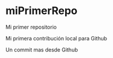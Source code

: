 # miPrimerRepo
Mi primer repositorio

Mi primera contribución local para Github


Un commit mas desde Github
